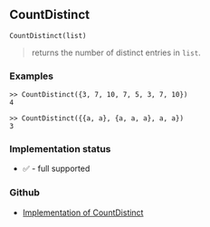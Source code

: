 ## CountDistinct
```
CountDistinct(list)
```
> returns the number of distinct entries in `list`.
 

### Examples

```
>> CountDistinct({3, 7, 10, 7, 5, 3, 7, 10})
4

>> CountDistinct({{a, a}, {a, a, a}, a, a}) 
3
```






### Implementation status

* &#x2705; - full supported

### Github

* [Implementation of CountDistinct](https://github.com/axkr/symja_android_library/blob/master/symja_android_library/matheclipse-core/src/main/java/org/matheclipse/core/builtin/ListFunctions.java#L1975) 
